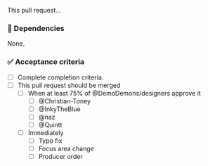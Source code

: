 <!-- Summarize what your pull request does. -->
This pull request...

### 🛑 Dependencies
None.

### ✅ Acceptance criteria
- [ ] Complete completion criteria.
- [ ] This pull request should be merged
  - [ ] When at least 75% of @DemoDemons/designers approve it
    - [ ] @Christian-Toney
    - [ ] @InkyTheBlue
    - [ ] @naz
    - [ ] @Quintt
  - [ ] Immediately
    - [ ] Typo fix
    - [ ] Focus area change
    - [ ] Producer order
       
<!-- After publishing your pull request, be sure to update the thread on the Discord server. -->
